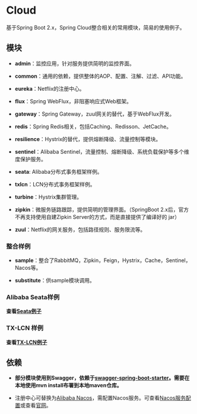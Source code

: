 # Cloud

基于Spring Boot 2.x，Spring Cloud整合相关的常用模块，简易的使用例子。

## 模块

* **admin**：监控应用，针对服务提供简明的监控界面。

* **common**：通用的依赖，提供整体的AOP、配置、注解、过滤、API功能。
* **eureka**：Netflix的注册中心。
* **flux**：Spring WebFlux，非阻塞响应式Web框架。
* **gateway**：Spring Gateway，zuul网关的替代，基于WebFlux开发。
* **redis**：Spring Redis相关，包括Caching、Redisson、JetCache。
* **resilience**：Hystrix的替代，提供熔断降级、流量控制等模块。
* **sentinel**：Alibaba Sentinel，流量控制、熔断降级、系统负载保护等多个维度保护服务。
* **seata**: Alibaba分布式事务框架样例。
* **txlcn**：LCN分布式事务框架样例。
* **turbine**：Hystrix集群管理。
* **zipkin**：微服务链路跟踪，提供简明的管理界面。（SpringBoot 2.x后，官方不再支持使用自建Zipkin Server的方式，而是直接提供了编译好的 jar）
* **zuul**：Netflix的网关服务，包括路径规则、服务限流等。

### 整合样例

* **sample**：整合了RabbitMQ，Zipkin，Feign，Hystrix，Cache，Sentinel，Nacos等。

* **substitute**：供sample模块调用。

### Alibaba Seata样例

**查看[Seata例子](https://github.com/Lance8799/cloud/tree/master/seata)**

### TX-LCN 样例

**查看[TX-LCN例子](https://github.com/Lance8799/cloud/tree/master/txlcn)**

## 依赖

* **部分模块使用到Swagger，依赖于[swagger-spring-boot-starter](https://github.com/Lance8799/swagger-spring-boot-starter)。需要在本地使用mvn install布署到本地maven仓库。**

* 注册中心可替换为[Alibaba Nacos](https://github.com/alibaba/Nacos)，需配置Nacos服务。可查看[Nacos服务配置](https://github.com/Lance8799/cloud/blob/2.0/NacosServer.md)或查看[官网](https://nacos.io/zh-cn/)。
